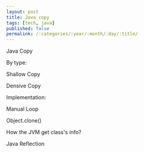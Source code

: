 ```yaml
---
layout: post
title: Java_copy
tags: [tech, java]
published: false
permalink: /:categories/:year/:month/:day/:title/
---
```


Java Copy

By type:

Shallow Copy

Densive Copy

Implementation:

Manual
Loop

Object.clone()

How the JVM get class's info?

Java Reflection
